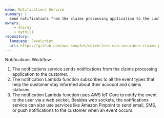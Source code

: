 ```yaml
---
name: Notifications Service
summary: |
  Send notifications from the claims processing application to the customer
owners:
    - dhiraj
    - mythili
repository:
  language: JavaScript
  url: https://github.com/aws-samples/serverless-eda-insurance-claims-processing/tree/main/lib/services/notifications
---
```

Notifications Workflow
1. The notifications service sends notifications from the claims processing application to the customer. 
2. The notification Lambda function subscribes to all the event types that help the customer stay informed about their account and claims statuses. 
3. The notification Lambda function uses AWS IoT Core to notify the event to the user via a web socket. Besides web sockets, the notifications service can also use services like Amazon Pinpoint to send email, SMS, or push notifications to the customer when an event occurs.

<NodeGraph />